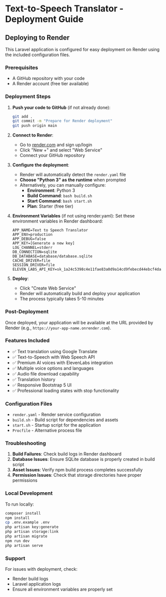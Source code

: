 # Text-to-Speech Translator - Deployment Guide

## Deploying to Render

This Laravel application is configured for easy deployment on Render using the included configuration files.

### Prerequisites
- A GitHub repository with your code
- A Render account (free tier available)

### Deployment Steps

1. **Push your code to GitHub** (if not already done):
   ```bash
   git add .
   git commit -m "Prepare for Render deployment"
   git push origin main
   ```

2. **Connect to Render**:
   - Go to [render.com](https://render.com) and sign up/login
   - Click "New +" and select "Web Service"
   - Connect your GitHub repository

3. **Configure the deployment**:
   - Render will automatically detect the `render.yaml` file
   - **Choose "Python 3" as the runtime** when prompted
   - Alternatively, you can manually configure:
     - **Environment**: Python 3
     - **Build Command**: `bash build.sh`
     - **Start Command**: `bash start.sh`
     - **Plan**: Starter (free tier)

4. **Environment Variables** (if not using render.yaml):
   Set these environment variables in Render dashboard:
   ```
   APP_NAME=Text to Speech Translator
   APP_ENV=production
   APP_DEBUG=false
   APP_KEY=[Generate a new key]
   LOG_CHANNEL=stderr
   DB_CONNECTION=sqlite
   DB_DATABASE=database/database.sqlite
   CACHE_DRIVER=file
   SESSION_DRIVER=file
   ELEVEN_LABS_API_KEY=sk_1a24c5398c4e11fae83a0d9a14cd9febecd44ebcf4dacd73
   ```

5. **Deploy**:
   - Click "Create Web Service"
   - Render will automatically build and deploy your application
   - The process typically takes 5-10 minutes

### Post-Deployment

Once deployed, your application will be available at the URL provided by Render (e.g., `https://your-app-name.onrender.com`).

### Features Included

- ✅ Text translation using Google Translate
- ✅ Text-to-Speech with Web Speech API
- ✅ Premium AI voices with ElevenLabs integration
- ✅ Multiple voice options and languages
- ✅ Audio file download capability
- ✅ Translation history
- ✅ Responsive Bootstrap 5 UI
- ✅ Professional loading states with stop functionality

### Configuration Files

- `render.yaml` - Render service configuration
- `build.sh` - Build script for dependencies and assets
- `start.sh` - Startup script for the application
- `Procfile` - Alternative process file

### Troubleshooting

1. **Build Failures**: Check build logs in Render dashboard
2. **Database Issues**: Ensure SQLite database is properly created in build script
3. **Asset Issues**: Verify npm build process completes successfully
4. **Permission Issues**: Check that storage directories have proper permissions

### Local Development

To run locally:
```bash
composer install
npm install
cp .env.example .env
php artisan key:generate
php artisan storage:link
php artisan migrate
npm run dev
php artisan serve
```

### Support

For issues with deployment, check:
- Render build logs
- Laravel application logs
- Ensure all environment variables are properly set